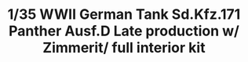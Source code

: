 ---
title: "1/35 WWII German Tank  Sd.Kfz.171 Panther  Ausf.D  Late production w/ Zimmerit/ full interior kit"
price: TBA
desc: ""
img_path: "/assets/img/TAKO2104.jpg"
brand: AMMO
available: true
special_offer: false
new: false
soon: false
cat: "Plasticne-Makete"
subcat: "PM-TAKOM"
subsubcat: ""
---